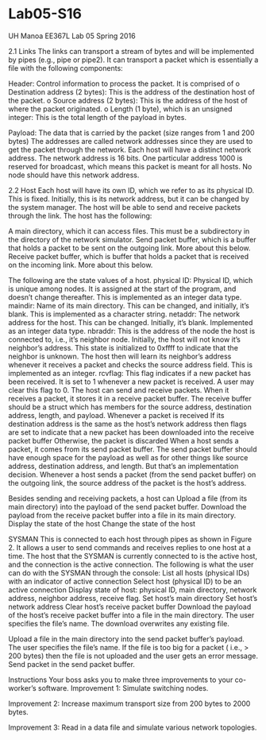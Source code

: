 # Lab05-S16
UH Manoa EE367L  Lab 05 Spring 2016

2.1 Links
The links can transport a stream of bytes and will be implemented by pipes (e.g., pipe or pipe2). It can
transport a packet which is essentially a file with the following components:

Header: Control information to process the packet. It is comprised of
o Destination address (2 bytes): This is the address of the destination host of the packet.
o Source address (2 bytes): This is the address of the host of where the packet originated.
o Length (1 byte), which is an unsigned integer: This is the total length of the payload in bytes.

Payload: The data that is carried by the packet (size ranges from 1 and 200 bytes)
The addresses are called network addresses since they are used to get the packet through the network. Each
host will have a distinct network address. The network address is 16 bits.
One particular address 1000 is reserved for broadcast, which means this packet is meant for all hosts. No
node should have this network address.

2.2 Host
Each host will have its own ID, which we refer to as its physical ID. This is fixed. Initially, this is its network
address, but it can be changed by the system manager.
The host will be able to send and receive packets through the link. The host has the following:

A main directory, which it can access files. This must be a subdirectory in the directory of the network
simulator.
Send packet buffer, which is a buffer that holds a packet to be sent on the outgoing link. More about
this below.
Receive packet buffer, which is buffer that holds a packet that is received on the incoming link. More
about this below.

The following are the state values of a host.
physical ID: Physical ID, which is unique among nodes. It is assigned at the start of the program, and
doesn’t change thereafter. This is implemented as an integer data type.
maindir: Name of its main directory. This can be changed, and initially, it’s blank. This is implemented
as a character string.
netaddr: The network address for the host. This can be changed. Initially, it’s blank. Implemented as
an integer data type.
nbraddr: This is the address of the node the host is connected to, i.e., it’s neighbor node. Initially, the
host will not know it’s neighbor’s address. This state is initialized to 0xffff to indicate that the neighbor
is unknown. The host then will learn its neighbor’s address whenever it receives a packet and checks
the source address field. This is implemented as an integer.
rcvflag: This flag indicates if a new packet has been received. It is set to 1 whenever a new packet is
received. A user may clear this flag to 0.
The host can send and receive packets. When it receives a packet, it stores it in a receive packet buffer. The receive
buffer should be a struct which has members for the source address, destination address, length, and payload.
Whenever a packet is received
If its destination address is the same as the host’s network address then flags are set to indicate that a
new packet has been downloaded into the receive packet buffer
Otherwise, the packet is discarded
When a host sends a packet, it comes from its send packet buffer. The send packet buffer should have enough
space for the payload as well as for other things like source address, destination address, and length. But
that’s an implementation decision.
Whenever a host sends a packet (from the send packet buffer) on the outgoing link, the source address of the
packet is the host’s address.

Besides sending and receiving packets, a host can
Upload a file (from its main directory) into the payload of the send packet buffer.
Download the payload from the receive packet buffer into a file in its main directory.
Display the state of the host
Change the state of the host

SYSMAN
This is connected to each host through pipes as shown in Figure 2. It allows a user to send commands and
receives replies to one host at a time. The host that the SYSMAN is currently connected to is the active host,
and the connection is the active connection. The following is what the user can do with the SYSMAN through
the console:
List all hosts (physical IDs) with an indicator of active connection
Select host (physical ID) to be an active connection
Display state of host: physical ID, main directory, network address, neighbor address, receive flag.
Set host’s main directory
Set host’s network address
Clear host’s receive packet buffer
Download the payload of the host’s receive packet buffer into a file in the main directory. The user
specifies the file’s name. The download overwrites any existing file.

Upload a file in the main directory into the send packet buffer’s payload. The user specifies the file’s
name. If the file is too big for a packet ( i.e., > 200 bytes) then the file is not uploaded and the user gets
an error message.
Send packet in the send packet buffer.

Instructions
Your boss asks you to make three improvements to your co-worker’s software.
Improvement 1: Simulate switching nodes.

Improvement 2: Increase maximum transport size from 200 bytes to 2000 bytes.

Improvement 3: Read in a data file and simulate various network topologies.

